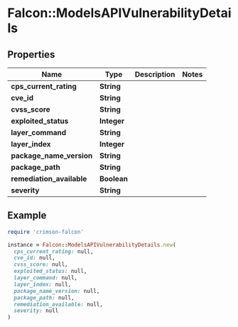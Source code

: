 # Falcon::ModelsAPIVulnerabilityDetails

## Properties

| Name | Type | Description | Notes |
| ---- | ---- | ----------- | ----- |
| **cps_current_rating** | **String** |  |  |
| **cve_id** | **String** |  |  |
| **cvss_score** | **String** |  |  |
| **exploited_status** | **Integer** |  |  |
| **layer_command** | **String** |  |  |
| **layer_index** | **Integer** |  |  |
| **package_name_version** | **String** |  |  |
| **package_path** | **String** |  |  |
| **remediation_available** | **Boolean** |  |  |
| **severity** | **String** |  |  |

## Example

```ruby
require 'crimson-falcon'

instance = Falcon::ModelsAPIVulnerabilityDetails.new(
  cps_current_rating: null,
  cve_id: null,
  cvss_score: null,
  exploited_status: null,
  layer_command: null,
  layer_index: null,
  package_name_version: null,
  package_path: null,
  remediation_available: null,
  severity: null
)
```

